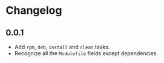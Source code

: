 # Changelog

## 0.0.1

* Add `rpm`, `deb`, `install` and `clean` tasks.
* Recognize all the `Modulefile` fields except dependencies.
